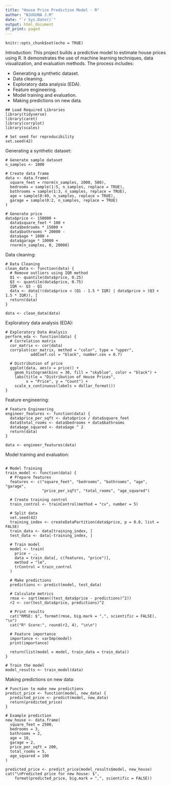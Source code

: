 ```yaml
---
title: "House Price Prediction Model - R"
author: "NJUGUNA J.M"
date: "`r Sys.Date()`"
output: html_document
df_print: paged
---
```


```{r setup, include=FALSE}
knitr::opts_chunk$set(echo = TRUE)
```

Introduction:
This project builds a predictive model to estimate house prices using R. It demonstrates the use of machine learning techniques, data visualization, and evaluation methods.
The process includes:

  - Generating a synthetic dataset.
  - Data cleaning.
  - Exploratory data analysis (EDA).
  - Feature engineering.
  - Model training and evaluation.
  - Making predictions on new data.

```{r setup, include = FALSE}
## Load Required Libraries
library(tidyverse)
library(caret)
library(corrplot)
library(scales)

# Set seed for reproducibility
set.seed(42)
```

Generating a synthetic dataset:

```{r setup, include = FALSE}
# Generate sample dataset
n_samples <- 1000

# Create data frame
data <- data.frame(
  square_feet = rnorm(n_samples, 2000, 500),
  bedrooms = sample(1:5, n_samples, replace = TRUE),
  bathrooms = sample(1:3, n_samples, replace = TRUE),
  age = sample(0:49, n_samples, replace = TRUE),
  garage = sample(0:2, n_samples, replace = TRUE)
)

# Generate price
data$price <- 150000 + 
  data$square_feet * 100 +
  data$bedrooms * 15000 +
  data$bathrooms * 20000 -
  data$age * 1000 +
  data$garage * 10000 +
  rnorm(n_samples, 0, 20000)
```

Data cleaning:

```{r setup, include = FALSE}
# Data Cleaning
clean_data <- function(data) {
  # Remove outliers using IQR method
  Q1 <- quantile(data$price, 0.25)
  Q3 <- quantile(data$price, 0.75)
  IQR <- Q3 - Q1
  data <- data[!(data$price < (Q1 - 1.5 * IQR) | data$price > (Q3 + 1.5 * IQR)), ]
  return(data)
}

data <- clean_data(data)
```

Exploratory data analysis (EDA):

```{r setup, include = FALSE}
# Exploratory Data Analysis
perform_eda <- function(data) {
  # Correlation matrix
  cor_matrix <- cor(data)
  corrplot(cor_matrix, method = "color", type = "upper", 
           addCoef.col = "black", number.cex = 0.7)
  
  # Distribution of price
  ggplot(data, aes(x = price)) +
    geom_histogram(bins = 30, fill = "skyblue", color = "black") +
    labs(title = "Distribution of House Prices",
         x = "Price", y = "Count") +
    scale_x_continuous(labels = dollar_format())
}
```

Feature engineering:

``` {r setup, include = FALSE}
# Feature Engineering
engineer_features <- function(data) {
  data$price_per_sqft <- data$price / data$square_feet
  data$total_rooms <- data$bedrooms + data$bathrooms
  data$age_squared <- data$age ^ 2
  return(data)
}

data <- engineer_features(data)
```

Model training and evaluation:

``` {r setup, include = FALSE}

# Model Training
train_model <- function(data) {
  # Prepare features
  features <- c("square_feet", "bedrooms", "bathrooms", "age", "garage",
                "price_per_sqft", "total_rooms", "age_squared")
  
  # Create training control
  train_control <- trainControl(method = "cv", number = 5)
  
  # Split data
  set.seed(42)
  training_index <- createDataPartition(data$price, p = 0.8, list = FALSE)
  train_data <- data[training_index, ]
  test_data <- data[-training_index, ]
  
  # Train model
  model <- train(
    price ~ .,
    data = train_data[, c(features, "price")],
    method = "lm",
    trControl = train_control
  )
  
  # Make predictions
  predictions <- predict(model, test_data)
  
  # Calculate metrics
  rmse <- sqrt(mean((test_data$price - predictions)^2))
  r2 <- cor(test_data$price, predictions)^2
  
  # Print results
  cat("RMSE: $", format(rmse, big.mark = ",", scientific = FALSE), "\n")
  cat("R² Score:", round(r2, 4), "\n\n")
  
  # Feature importance
  importance <- varImp(model)
  print(importance)
  
  return(list(model = model, train_data = train_data))
}

# Train the model
model_results <- train_model(data)
```

Making predictions on new data:

``` {r setup, include = FALSE}
# Function to make new predictions
predict_price <- function(model, new_data) {
  predicted_price <- predict(model, new_data)
  return(predicted_price)
}

# Example prediction
new_house <- data.frame(
  square_feet = 2500,
  bedrooms = 3,
  bathrooms = 2,
  age = 10,
  garage = 2,
  price_per_sqft = 200,
  total_rooms = 5,
  age_squared = 100
)

predicted_price <- predict_price(model_results$model, new_house)
cat("\nPredicted price for new house: $", 
    format(predicted_price, big.mark = ",", scientific = FALSE))
```







